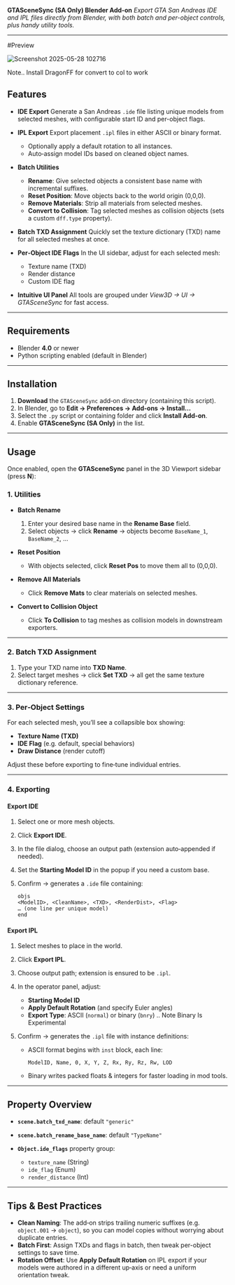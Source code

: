 **GTASceneSync (SA Only) Blender Add‑on**
*Export GTA San Andreas IDE and IPL files directly from Blender, with both batch and per-object controls, plus handy utility tools.*

---

#Preview

![Screenshot 2025-05-28 102716](https://github.com/user-attachments/assets/2a7064ec-d3da-43d9-a74a-1103325df804)

Note.. Install DragonFF for convert to col to work
## Features

* **IDE Export**
  Generate a San Andreas `.ide` file listing unique models from selected meshes, with configurable start ID and per-object flags.

* **IPL Export**
  Export placement `.ipl` files in either ASCII or binary format.

  * Optionally apply a default rotation to all instances.
  * Auto‑assign model IDs based on cleaned object names.

* **Batch Utilities**

  * **Rename**: Give selected objects a consistent base name with incremental suffixes.
  * **Reset Position**: Move objects back to the world origin (0,0,0).
  * **Remove Materials**: Strip all materials from selected meshes.
  * **Convert to Collision**: Tag selected meshes as collision objects (sets a custom `dff.type` property).

* **Batch TXD Assignment**
  Quickly set the texture dictionary (TXD) name for all selected meshes at once.

* **Per‑Object IDE Flags**
  In the UI sidebar, adjust for each selected mesh:

  * Texture name (TXD)
  * Render distance
  * Custom IDE flag

* **Intuitive UI Panel**
  All tools are grouped under *View3D → UI → GTASceneSync* for fast access.

---

## Requirements

* Blender **4.0** or newer
* Python scripting enabled (default in Blender)

---

## Installation

1. **Download** the `GTASceneSync` add‑on directory (containing this script).
2. In Blender, go to **Edit → Preferences → Add-ons → Install…**
3. Select the `.py` script or containing folder and click **Install Add-on**.
4. Enable **GTASceneSync (SA Only)** in the list.

---

## Usage

Once enabled, open the **GTASceneSync** panel in the 3D Viewport sidebar (press **N**):

### 1. Utilities

* **Batch Rename**

  1. Enter your desired base name in the **Rename Base** field.
  2. Select objects → click **Rename** → objects become `BaseName_1`, `BaseName_2`, …

* **Reset Position**

  * With objects selected, click **Reset Pos** to move them all to (0,0,0).

* **Remove All Materials**

  * Click **Remove Mats** to clear materials on selected meshes.

* **Convert to Collision Object**

  * Click **To Collision** to tag meshes as collision models in downstream exporters.

---

### 2. Batch TXD Assignment

1. Type your TXD name into **TXD Name**.
2. Select target meshes → click **Set TXD** → all get the same texture dictionary reference.

---

### 3. Per‑Object Settings

For each selected mesh, you’ll see a collapsible box showing:

* **Texture Name (TXD)**
* **IDE Flag** (e.g. default, special behaviors)
* **Draw Distance** (render cutoff)

Adjust these before exporting to fine‑tune individual entries.

---

### 4. Exporting

#### Export IDE

1. Select one or more mesh objects.
2. Click **Export IDE**.
3. In the file dialog, choose an output path (extension auto‑appended if needed).
4. Set the **Starting Model ID** in the popup if you need a custom base.
5. Confirm → generates a `.ide` file containing:

   ```text
   objs
   <ModelID>, <CleanName>, <TXD>, <RenderDist>, <Flag>
   … (one line per unique model)
   end
   ```

#### Export IPL

1. Select meshes to place in the world.
2. Click **Export IPL**.
3. Choose output path; extension is ensured to be `.ipl`.
4. In the operator panel, adjust:

   * **Starting Model ID**
   * **Apply Default Rotation** (and specify Euler angles)
   * **Export Type**: ASCII (`normal`) or binary (`bnry`) .. Note Binary Is Experimental
5. Confirm → generates the `.ipl` file with instance definitions:

   * ASCII format begins with `inst` block, each line:

     ```
     ModelID, Name, 0, X, Y, Z, Rx, Ry, Rz, Rw, LOD
     ```
   * Binary writes packed floats & integers for faster loading in mod tools.

---

## Property Overview

* **`scene.batch_txd_name`**: default `"generic"`
* **`scene.batch_rename_base_name`**: default `"TypeName"`
* **`Object.ide_flags`** property group:

  * `texture_name` (String)
  * `ide_flag` (Enum)
  * `render_distance` (Int)

---

## Tips & Best Practices
* **Clean Naming**: The add‑on strips trailing numeric suffixes (e.g. `object.001` → `object`), so you can model copies without worrying about duplicate entries.
* **Batch First**: Assign TXDs and flags in batch, then tweak per-object settings to save time.
* **Rotation Offset**: Use **Apply Default Rotation** on IPL export if your models were authored in a different up‑axis or need a uniform orientation tweak.
